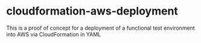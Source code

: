 # cloudformation-aws-deployment
This is a proof of concept for a deployment of a functional test environment into AWS via CloudFormation in YAML
